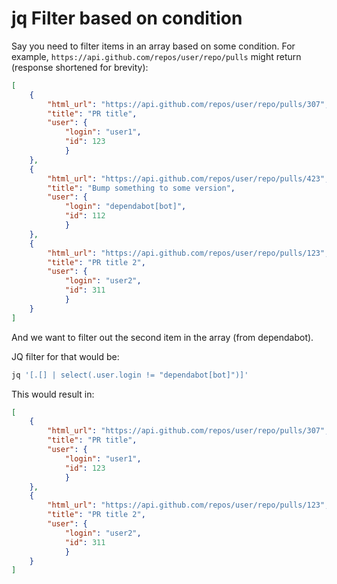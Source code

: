jq Filter based on condition
===

Say you need to filter items in an array based on some condition. For example,
`https://api.github.com/repos/user/repo/pulls` might return (response shortened
for brevity):

```json
[
    {
        "html_url": "https://api.github.com/repos/user/repo/pulls/307",
        "title": "PR title",
        "user": {
            "login": "user1",
            "id": 123
            }
    },
    {
        "html_url": "https://api.github.com/repos/user/repo/pulls/423",
        "title": "Bump something to some version",
        "user": {
            "login": "dependabot[bot]",
            "id": 112
            }
    },
    {
        "html_url": "https://api.github.com/repos/user/repo/pulls/123",
        "title": "PR title 2",
        "user": {
            "login": "user2",
            "id": 311
            }
    }
]
```
And we want to filter out the second item in the array (from dependabot).

JQ filter for that would be:

```bash
jq '[.[] | select(.user.login != "dependabot[bot]")]'
```

This would result in:

```json
[
    {
        "html_url": "https://api.github.com/repos/user/repo/pulls/307",
        "title": "PR title",
        "user": {
            "login": "user1",
            "id": 123
            }
    },
    {
        "html_url": "https://api.github.com/repos/user/repo/pulls/123",
        "title": "PR title 2",
        "user": {
            "login": "user2",
            "id": 311
            }
    }
]
```
